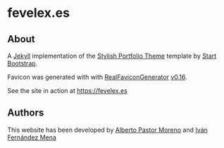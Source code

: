 # fevelex.es

## About

A [Jekyll](https://jekyllrb.com/) implementation of the [Stylish Portfolio Theme](http://startbootstrap.com/template-overviews/stylish-portfolio/) template by [Start Bootstrap](http://startbootstrap.com/).

Favicon was generated with with [RealFaviconGenerator](https://realfavicongenerator.net/) [v0.16](https://realfavicongenerator.net/change_log#v0.16).

See the site in action at https://fevelex.es

## Authors

This website has been developed by [Alberto Pastor Moreno](https://github.com/albertopastormr) and [Iván Fernández Mena](https://github.com/ivanfermena)
